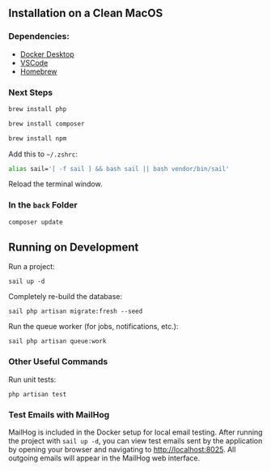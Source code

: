 ## Installation on a Clean MacOS

### Dependencies:
- [Docker Desktop](https://www.docker.com/products/docker-desktop/) 
- [VSCode](https://code.visualstudio.com/)
- [Homebrew](https://brew.sh/)

### Next Steps
```bash
brew install php
```
```bash
brew install composer
```
```bash
brew install npm
```

Add this to ```~/.zshrc```:
```bash
alias sail='[ -f sail ] && bash sail || bash vendor/bin/sail'
```
Reload the terminal window.

### In the ```back``` Folder
```bash
composer update
```

## Running on Development
Run a project:
```
sail up -d
```

Completely re-build the database:
```
sail php artisan migrate:fresh --seed
```

Run the queue worker (for jobs, notifications, etc.):
```
sail php artisan queue:work
```

### Other Useful Commands
Run unit tests:
```
php artisan test
```


### Test Emails with MailHog
MailHog is included in the Docker setup for local email testing. After running the project with `sail up -d`, you can view test emails sent by the application by opening your browser and navigating to [http://localhost:8025](http://localhost:8025). All outgoing emails will appear in the MailHog web interface.
